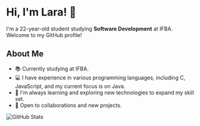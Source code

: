 # Hi, I'm Lara! 👋

I'm a 22-year-old student studying **Software Development** at IFBA. Welcome to my GitHub profile!

## About Me

- 📚 Currently studying at IFBA.
- 💻 I have experience in various programming languages, including C, JavaScript, and my current focus is on Java.
- 🌱 I'm always learning and exploring new technologies to expand my skill set.
- 🤝 Open to collaborations and new projects.

![GitHub Stats](https://github-readme-stats.vercel.app/api/top-langs/?username=LRz00&layout=compact)


<!---
LRz00/LRz00 is a ✨ special ✨ repository because its `README.md` (this file) appears on your GitHub profile.
You can click the Preview link to take a look at your changes.
--->
